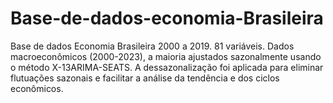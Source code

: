 # Base-de-dados-economia-Brasileira
Base de dados Economia Brasileira 2000 a 2019. 81 variáveis.
Dados macroeconômicos (2000-2023), a maioria ajustados sazonalmente usando o método X-13ARIMA-SEATS. A dessazonalização foi aplicada para eliminar flutuações sazonais e facilitar a análise da tendência e dos ciclos econômicos.
